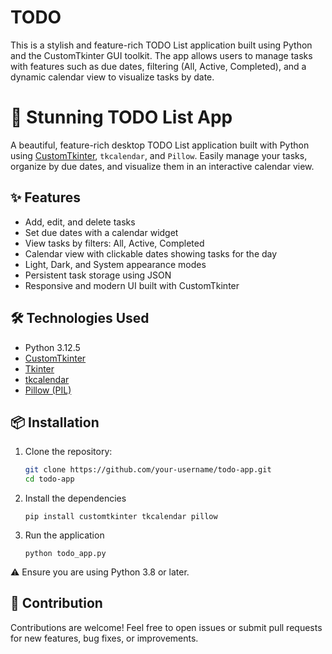 # TODO
This is a stylish and feature-rich TODO List application built using Python and the CustomTkinter GUI toolkit. The app allows users to manage tasks with features such as due dates, filtering (All, Active, Completed), and a dynamic calendar view to visualize tasks by date.
# 📝 Stunning TODO List App

A beautiful, feature-rich desktop TODO List application built with Python using [CustomTkinter](https://github.com/TomSchimansky/CustomTkinter), `tkcalendar`, and `Pillow`. Easily manage your tasks, organize by due dates, and visualize them in an interactive calendar view.

## ✨ Features

- Add, edit, and delete tasks
- Set due dates with a calendar widget
- View tasks by filters: All, Active, Completed
- Calendar view with clickable dates showing tasks for the day
- Light, Dark, and System appearance modes
- Persistent task storage using JSON
- Responsive and modern UI built with CustomTkinter

## 🛠 Technologies Used

- Python 3.12.5
- [CustomTkinter](https://github.com/TomSchimansky/CustomTkinter)
- [Tkinter](https://docs.python.org/3/library/tkinter.html)
- [tkcalendar](https://github.com/j4321/tkcalendar)
- [Pillow (PIL)](https://python-pillow.org)

## 📦 Installation

1. Clone the repository:
   ```bash
   git clone https://github.com/your-username/todo-app.git
   cd todo-app
2. Install the dependencies
   ```
   pip install customtkinter tkcalendar pillow
3. Run the application
   ```
   python todo_app.py

⚠️ Ensure you are using Python 3.8 or later.

## 🙌 Contribution
Contributions are welcome! Feel free to open issues or submit pull requests for new features, bug fixes, or improvements.
